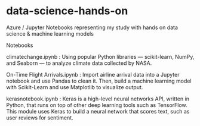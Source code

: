 # data-science-hands-on
Azure / Jupyter Notebooks representing my study with hands on data science &amp; machine learning models

Notebooks

climatechange.ipynb   : Using popular Python libraries — scikit-learn, NumPy, and Seaborn — to analyze climate data collected by NASA.


On-Time Flight Arrivals.ipynb   : Import airline arrival data into a Jupyter notebook and use Pandas to clean it. Then, build a machine learning model with Scikit-Learn and use Matplotlib to visualize output.


kerasnotebook.ipynb   : Keras is a high-level neural networks API, written in Python, that runs on top of other deep learning tools such as TensorFlow. This module uses Keras to build a neural network that scores text, such as user reviews for sentiment.
